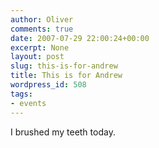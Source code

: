 ```yaml
---
author: Oliver
comments: true
date: 2007-07-29 22:00:24+00:00
excerpt: None
layout: post
slug: this-is-for-andrew
title: This is for Andrew
wordpress_id: 508
tags:
- events
---
```


I brushed my teeth today.
